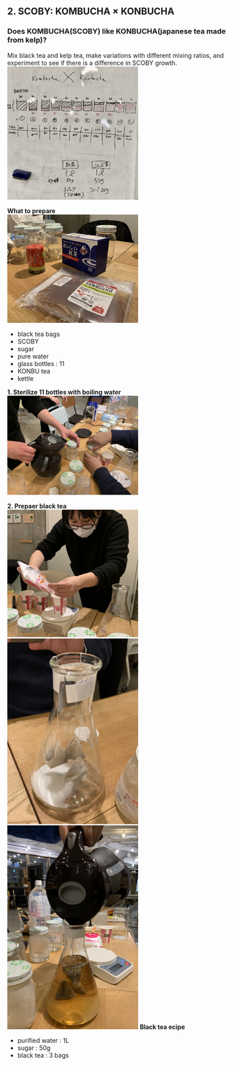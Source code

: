 ##  2. SCOBY: KOMBUCHA × KONBUCHA<br>
### Does KOMBUCHA(SCOBY) like KONBUCHA(japanese tea made from kelp)?<br>
Mix black tea and kelp tea, make variations with different mixing ratios, and experiment to see if there is a difference in SCOBY growth.
<img width="300" alt="img" src="images/IMG_3491.jpeg"><br>

**What to prepare**<br>
<img width="300" alt="img" src="images/IMG_3408.jpeg"><br>
- black tea bags
- SCOBY
- sugar
- pure water
- glass bottles : 11
- KONBU tea
- kettle

**1. Sterilize 11 bottles with boiling water**<br>
<img width="300" alt="img" src="images/IMG_3424.jpeg"><br>

**2. Prepaer black tea**<br>
<img width="300" alt="img" src="images/IMG_3430.jpeg">
<img width="300" alt="img" src="images/IMG_3426.jpeg">
<img width="300" alt="img" src="images/IMG_3428.jpeg">
**Black tea ecipe**
- purified water : 1L
- sugar : 50g
- black tea : 3 bags
